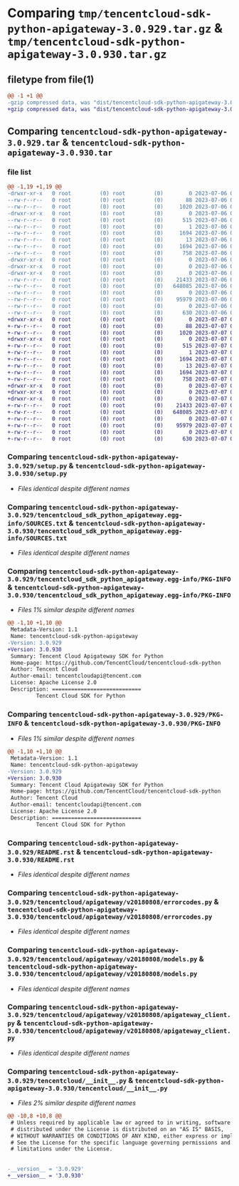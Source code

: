 # Comparing `tmp/tencentcloud-sdk-python-apigateway-3.0.929.tar.gz` & `tmp/tencentcloud-sdk-python-apigateway-3.0.930.tar.gz`

## filetype from file(1)

```diff
@@ -1 +1 @@
-gzip compressed data, was "dist/tencentcloud-sdk-python-apigateway-3.0.929.tar", last modified: Thu Jul  6 00:17:34 2023, max compression
+gzip compressed data, was "dist/tencentcloud-sdk-python-apigateway-3.0.930.tar", last modified: Fri Jul  7 00:16:02 2023, max compression
```

## Comparing `tencentcloud-sdk-python-apigateway-3.0.929.tar` & `tencentcloud-sdk-python-apigateway-3.0.930.tar`

### file list

```diff
@@ -1,19 +1,19 @@
-drwxr-xr-x   0 root         (0) root         (0)        0 2023-07-06 00:17:34.000000 tencentcloud-sdk-python-apigateway-3.0.929/
--rw-r--r--   0 root         (0) root         (0)       88 2023-07-06 00:17:34.000000 tencentcloud-sdk-python-apigateway-3.0.929/setup.cfg
--rw-r--r--   0 root         (0) root         (0)     1020 2023-07-06 00:17:34.000000 tencentcloud-sdk-python-apigateway-3.0.929/setup.py
-drwxr-xr-x   0 root         (0) root         (0)        0 2023-07-06 00:17:34.000000 tencentcloud-sdk-python-apigateway-3.0.929/tencentcloud_sdk_python_apigateway.egg-info/
--rw-r--r--   0 root         (0) root         (0)      515 2023-07-06 00:17:34.000000 tencentcloud-sdk-python-apigateway-3.0.929/tencentcloud_sdk_python_apigateway.egg-info/SOURCES.txt
--rw-r--r--   0 root         (0) root         (0)        1 2023-07-06 00:17:34.000000 tencentcloud-sdk-python-apigateway-3.0.929/tencentcloud_sdk_python_apigateway.egg-info/dependency_links.txt
--rw-r--r--   0 root         (0) root         (0)     1694 2023-07-06 00:17:34.000000 tencentcloud-sdk-python-apigateway-3.0.929/tencentcloud_sdk_python_apigateway.egg-info/PKG-INFO
--rw-r--r--   0 root         (0) root         (0)       13 2023-07-06 00:17:34.000000 tencentcloud-sdk-python-apigateway-3.0.929/tencentcloud_sdk_python_apigateway.egg-info/top_level.txt
--rw-r--r--   0 root         (0) root         (0)     1694 2023-07-06 00:17:34.000000 tencentcloud-sdk-python-apigateway-3.0.929/PKG-INFO
--rw-r--r--   0 root         (0) root         (0)      758 2023-07-06 00:17:34.000000 tencentcloud-sdk-python-apigateway-3.0.929/README.rst
-drwxr-xr-x   0 root         (0) root         (0)        0 2023-07-06 00:17:34.000000 tencentcloud-sdk-python-apigateway-3.0.929/tencentcloud/
-drwxr-xr-x   0 root         (0) root         (0)        0 2023-07-06 00:17:34.000000 tencentcloud-sdk-python-apigateway-3.0.929/tencentcloud/apigateway/
-drwxr-xr-x   0 root         (0) root         (0)        0 2023-07-06 00:17:34.000000 tencentcloud-sdk-python-apigateway-3.0.929/tencentcloud/apigateway/v20180808/
--rw-r--r--   0 root         (0) root         (0)    21433 2023-07-06 00:17:34.000000 tencentcloud-sdk-python-apigateway-3.0.929/tencentcloud/apigateway/v20180808/errorcodes.py
--rw-r--r--   0 root         (0) root         (0)   648085 2023-07-06 00:17:34.000000 tencentcloud-sdk-python-apigateway-3.0.929/tencentcloud/apigateway/v20180808/models.py
--rw-r--r--   0 root         (0) root         (0)        0 2023-07-06 00:17:34.000000 tencentcloud-sdk-python-apigateway-3.0.929/tencentcloud/apigateway/v20180808/__init__.py
--rw-r--r--   0 root         (0) root         (0)    95979 2023-07-06 00:17:34.000000 tencentcloud-sdk-python-apigateway-3.0.929/tencentcloud/apigateway/v20180808/apigateway_client.py
--rw-r--r--   0 root         (0) root         (0)        0 2023-07-06 00:17:34.000000 tencentcloud-sdk-python-apigateway-3.0.929/tencentcloud/apigateway/__init__.py
--rw-r--r--   0 root         (0) root         (0)      630 2023-07-06 00:17:34.000000 tencentcloud-sdk-python-apigateway-3.0.929/tencentcloud/__init__.py
+drwxr-xr-x   0 root         (0) root         (0)        0 2023-07-07 00:16:02.000000 tencentcloud-sdk-python-apigateway-3.0.930/
+-rw-r--r--   0 root         (0) root         (0)       88 2023-07-07 00:16:02.000000 tencentcloud-sdk-python-apigateway-3.0.930/setup.cfg
+-rw-r--r--   0 root         (0) root         (0)     1020 2023-07-07 00:16:02.000000 tencentcloud-sdk-python-apigateway-3.0.930/setup.py
+drwxr-xr-x   0 root         (0) root         (0)        0 2023-07-07 00:16:02.000000 tencentcloud-sdk-python-apigateway-3.0.930/tencentcloud_sdk_python_apigateway.egg-info/
+-rw-r--r--   0 root         (0) root         (0)      515 2023-07-07 00:16:02.000000 tencentcloud-sdk-python-apigateway-3.0.930/tencentcloud_sdk_python_apigateway.egg-info/SOURCES.txt
+-rw-r--r--   0 root         (0) root         (0)        1 2023-07-07 00:16:02.000000 tencentcloud-sdk-python-apigateway-3.0.930/tencentcloud_sdk_python_apigateway.egg-info/dependency_links.txt
+-rw-r--r--   0 root         (0) root         (0)     1694 2023-07-07 00:16:02.000000 tencentcloud-sdk-python-apigateway-3.0.930/tencentcloud_sdk_python_apigateway.egg-info/PKG-INFO
+-rw-r--r--   0 root         (0) root         (0)       13 2023-07-07 00:16:02.000000 tencentcloud-sdk-python-apigateway-3.0.930/tencentcloud_sdk_python_apigateway.egg-info/top_level.txt
+-rw-r--r--   0 root         (0) root         (0)     1694 2023-07-07 00:16:02.000000 tencentcloud-sdk-python-apigateway-3.0.930/PKG-INFO
+-rw-r--r--   0 root         (0) root         (0)      758 2023-07-07 00:16:02.000000 tencentcloud-sdk-python-apigateway-3.0.930/README.rst
+drwxr-xr-x   0 root         (0) root         (0)        0 2023-07-07 00:16:02.000000 tencentcloud-sdk-python-apigateway-3.0.930/tencentcloud/
+drwxr-xr-x   0 root         (0) root         (0)        0 2023-07-07 00:16:02.000000 tencentcloud-sdk-python-apigateway-3.0.930/tencentcloud/apigateway/
+drwxr-xr-x   0 root         (0) root         (0)        0 2023-07-07 00:16:02.000000 tencentcloud-sdk-python-apigateway-3.0.930/tencentcloud/apigateway/v20180808/
+-rw-r--r--   0 root         (0) root         (0)    21433 2023-07-07 00:16:02.000000 tencentcloud-sdk-python-apigateway-3.0.930/tencentcloud/apigateway/v20180808/errorcodes.py
+-rw-r--r--   0 root         (0) root         (0)   648085 2023-07-07 00:16:02.000000 tencentcloud-sdk-python-apigateway-3.0.930/tencentcloud/apigateway/v20180808/models.py
+-rw-r--r--   0 root         (0) root         (0)        0 2023-07-07 00:16:02.000000 tencentcloud-sdk-python-apigateway-3.0.930/tencentcloud/apigateway/v20180808/__init__.py
+-rw-r--r--   0 root         (0) root         (0)    95979 2023-07-07 00:16:02.000000 tencentcloud-sdk-python-apigateway-3.0.930/tencentcloud/apigateway/v20180808/apigateway_client.py
+-rw-r--r--   0 root         (0) root         (0)        0 2023-07-07 00:16:02.000000 tencentcloud-sdk-python-apigateway-3.0.930/tencentcloud/apigateway/__init__.py
+-rw-r--r--   0 root         (0) root         (0)      630 2023-07-07 00:16:02.000000 tencentcloud-sdk-python-apigateway-3.0.930/tencentcloud/__init__.py
```

### Comparing `tencentcloud-sdk-python-apigateway-3.0.929/setup.py` & `tencentcloud-sdk-python-apigateway-3.0.930/setup.py`

 * *Files identical despite different names*

### Comparing `tencentcloud-sdk-python-apigateway-3.0.929/tencentcloud_sdk_python_apigateway.egg-info/SOURCES.txt` & `tencentcloud-sdk-python-apigateway-3.0.930/tencentcloud_sdk_python_apigateway.egg-info/SOURCES.txt`

 * *Files identical despite different names*

### Comparing `tencentcloud-sdk-python-apigateway-3.0.929/tencentcloud_sdk_python_apigateway.egg-info/PKG-INFO` & `tencentcloud-sdk-python-apigateway-3.0.930/tencentcloud_sdk_python_apigateway.egg-info/PKG-INFO`

 * *Files 1% similar despite different names*

```diff
@@ -1,10 +1,10 @@
 Metadata-Version: 1.1
 Name: tencentcloud-sdk-python-apigateway
-Version: 3.0.929
+Version: 3.0.930
 Summary: Tencent Cloud Apigateway SDK for Python
 Home-page: https://github.com/TencentCloud/tencentcloud-sdk-python
 Author: Tencent Cloud
 Author-email: tencentcloudapi@tencent.com
 License: Apache License 2.0
 Description: ============================
         Tencent Cloud SDK for Python
```

### Comparing `tencentcloud-sdk-python-apigateway-3.0.929/PKG-INFO` & `tencentcloud-sdk-python-apigateway-3.0.930/PKG-INFO`

 * *Files 1% similar despite different names*

```diff
@@ -1,10 +1,10 @@
 Metadata-Version: 1.1
 Name: tencentcloud-sdk-python-apigateway
-Version: 3.0.929
+Version: 3.0.930
 Summary: Tencent Cloud Apigateway SDK for Python
 Home-page: https://github.com/TencentCloud/tencentcloud-sdk-python
 Author: Tencent Cloud
 Author-email: tencentcloudapi@tencent.com
 License: Apache License 2.0
 Description: ============================
         Tencent Cloud SDK for Python
```

### Comparing `tencentcloud-sdk-python-apigateway-3.0.929/README.rst` & `tencentcloud-sdk-python-apigateway-3.0.930/README.rst`

 * *Files identical despite different names*

### Comparing `tencentcloud-sdk-python-apigateway-3.0.929/tencentcloud/apigateway/v20180808/errorcodes.py` & `tencentcloud-sdk-python-apigateway-3.0.930/tencentcloud/apigateway/v20180808/errorcodes.py`

 * *Files identical despite different names*

### Comparing `tencentcloud-sdk-python-apigateway-3.0.929/tencentcloud/apigateway/v20180808/models.py` & `tencentcloud-sdk-python-apigateway-3.0.930/tencentcloud/apigateway/v20180808/models.py`

 * *Files identical despite different names*

### Comparing `tencentcloud-sdk-python-apigateway-3.0.929/tencentcloud/apigateway/v20180808/apigateway_client.py` & `tencentcloud-sdk-python-apigateway-3.0.930/tencentcloud/apigateway/v20180808/apigateway_client.py`

 * *Files identical despite different names*

### Comparing `tencentcloud-sdk-python-apigateway-3.0.929/tencentcloud/__init__.py` & `tencentcloud-sdk-python-apigateway-3.0.930/tencentcloud/__init__.py`

 * *Files 2% similar despite different names*

```diff
@@ -10,8 +10,8 @@
 # Unless required by applicable law or agreed to in writing, software
 # distributed under the License is distributed on an "AS IS" BASIS,
 # WITHOUT WARRANTIES OR CONDITIONS OF ANY KIND, either express or implied.
 # See the License for the specific language governing permissions and
 # limitations under the License.
 
 
-__version__ = '3.0.929'
+__version__ = '3.0.930'
```

